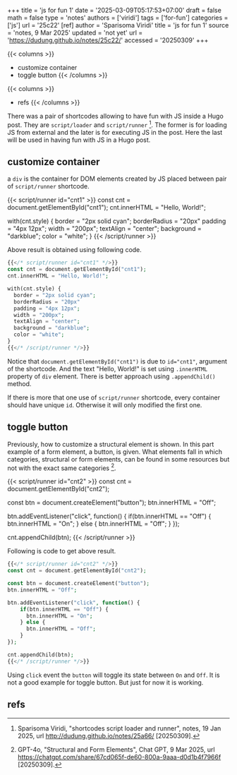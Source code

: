 +++
title = 'js for fun 1'
date = '2025-03-09T05:17:53+07:00'
draft = false
math = false
type = 'notes'
authors = ['viridi']
tags = ['for-fun']
categories = ['js']
url = '25c22'
[ref]
author = 'Sparisoma Viridi'
title = 'js for fun 1'
source = 'notes, 9 Mar 2025'
updated = 'not yet'
url = 'https://dudung.github.io/notes/25c22/'
accessed = '20250309'
+++

{{< columns >}}
+ customize container
+ toggle button
{{< /columns >}}

{{< columns >}}
+ refs
{{< /columns >}}

<!--more-->

There was a pair of shortcodes allowing to have fun with JS inside a Hugo post. They are `script/loader` and `script/runner` [^viridi_2025]. The former is for loading JS from external and the later is for executing JS in the post. Here the last will be used in having fun with JS in a Hugo post.


## customize container
a `div` is the container for DOM elements created by JS placed between pair of `script/runner` shortcode.

{{< script/runner id="cnt1" >}}
const cnt = document.getElementById("cnt1");
cnt.innerHTML = "Hello, World!";

with(cnt.style) {
  border = "2px solid cyan";
  borderRadius = "20px"
  padding = "4px 12px";
  width = "200px";
  textAlign = "center";
  background = "darkblue";
  color = "white";
}
{{< /script/runner >}}

Above result is obtained using following code.

```php
{{</* script/runner id="cnt1" */>}}
const cnt = document.getElementById("cnt1");
cnt.innerHTML = "Hello, World!";

with(cnt.style) {
  border = "2px solid cyan";
  borderRadius = "20px"
  padding = "4px 12px";
  width = "200px";
  textAlign = "center";
  background = "darkblue";
  color = "white";
}
{{</* /script/runner */>}}
```

Notice that `document.getElementById("cnt1")` is due to `id="cnt1"`, argument of the shortcode. And the text "Hello, World!" is set using 
`.innerHTML` property of `div` element. There is better approach using `.appendChild()` method.

If there is more that one use of `script/runner` shortcode, every container should have unique `id`. Otherwise it will only modified the first one.


## toggle button
Previously, how to customize a structural element is shown. In this part example of a form element, a button, is given. What elements fall in which categories, structural or form elements, can be found in some resources but not with the exact same categories [^gpt4o_20205].

{{< script/runner id="cnt2" >}}
const cnt = document.getElementById("cnt2");

const btn = document.createElement("button");
btn.innerHTML = "Off";

btn.addEventListener("click", function() {
    if(btn.innerHTML == "Off") {
      btn.innerHTML = "On";
    } else {
      btn.innerHTML = "Off";
    }
});

cnt.appendChild(btn);
{{< /script/runner >}}

Following is code to get above result.

```php
{{</* script/runner id="cnt2" */>}}
const cnt = document.getElementById("cnt2");

const btn = document.createElement("button");
btn.innerHTML = "Off";

btn.addEventListener("click", function() {
    if(btn.innerHTML == "Off") {
      btn.innerHTML = "On";
    } else {
      btn.innerHTML = "Off";
    }
});

cnt.appendChild(btn);
{{</* /script/runner */>}}
```

Using `click` event the `button` will toggle its state between `On` and `Off`. It is not a good example for toggle button. But just for now it is working. 


## refs
[^viridi_2025]: Sparisoma Viridi, "shortcodes script loader and runner", notes, 19 Jan 2025, url http://dudung.github.io/notes/25a66/ [20250309].
[^gpt4o_20205]: GPT-4o, "Structural and Form Elements", Chat GPT, 9 Mar 2025, url https://chatgpt.com/share/67cd065f-de60-800a-9aaa-d0d1b4f7966f [20250309].